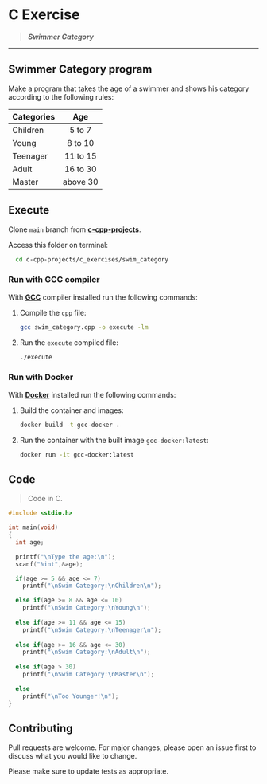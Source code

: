 # C Exercise

> ***Swimmer Category***
---

## Swimmer Category program

Make a program that takes the age of a swimmer and shows his category according to the following rules:

| Categories    | Age |
| ------------- |:-------------:|
| Children      | 5 to 7      |
| Young         | 8 to 10     |
| Teenager      | 11 to 15    |
| Adult         | 16 to 30    |
| Master        | above 30    |

## Execute

Clone `main` branch from [**c-cpp-projects**](https://github.com/joaohb07/c-cpp-projects).

Access this folder on terminal:

```bash
  cd c-cpp-projects/c_exercises/swim_category
```

### Run with GCC compiler

With [**GCC**](https://gcc.gnu.org/install/) compiler installed run the following commands:

1. Compile the `cpp` file:

    ```bash
    gcc swim_category.cpp -o execute -lm
    ```

2. Run the `execute` compiled file:

    ```bash
    ./execute
    ```

### Run with Docker

With [**Docker**](https://www.docker.com/) installed run the following commands:

1. Build the container and images:

    ```bash
    docker build -t gcc-docker .
    ```

2. Run the container with the built image `gcc-docker:latest`:

    ```bash
    docker run -it gcc-docker:latest
    ```

## Code

>Code in C.

```C
#include <stdio.h>

int main(void)
{
  int age;

  printf("\nType the age:\n");
  scanf("%int",&age);

  if(age >= 5 && age <= 7)
    printf("\nSwim Category:\nChildren\n");

  else if(age >= 8 && age <= 10)
    printf("\nSwim Category:\nYoung\n");
    
  else if(age >= 11 && age <= 15)
    printf("\nSwim Category:\nTeenager\n");
    
  else if(age >= 16 && age <= 30)
    printf("\nSwim Category:\nAdult\n");
    
  else if(age > 30)
    printf("\nSwim Category:\nMaster\n");

  else
    printf("\nToo Younger!\n");
}
```

## Contributing

Pull requests are welcome. For major changes, please open an issue first to discuss what you would like to change.

Please make sure to update tests as appropriate.
